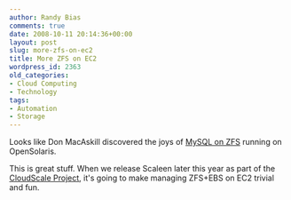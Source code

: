 ```yaml
---
author: Randy Bias
comments: true
date: 2008-10-11 20:14:36+00:00
layout: post
slug: more-zfs-on-ec2
title: More ZFS on EC2
wordpress_id: 2363
old_categories:
- Cloud Computing
- Technology
tags:
- Automation
- Storage
---
```


Looks like Don MacAskill discovered the joys of [MySQL on ZFS](http://blogs.smugmug.com/don/2008/10/10/success-with-opensolaris-zfs-mysql-in-production/) running on OpenSolaris.

This is great stuff.  When we release Scaleen later this year as part of the [CloudScale Project](http://neotactics.com/cloudscale), it's going to make managing ZFS+EBS on EC2 trivial and fun.
